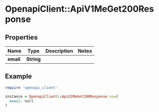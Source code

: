 # OpenapiClient::ApiV1MeGet200Response

## Properties

| Name | Type | Description | Notes |
| ---- | ---- | ----------- | ----- |
| **email** | **String** |  |  |

## Example

```ruby
require 'openapi_client'

instance = OpenapiClient::ApiV1MeGet200Response.new(
  email: null
)
```


